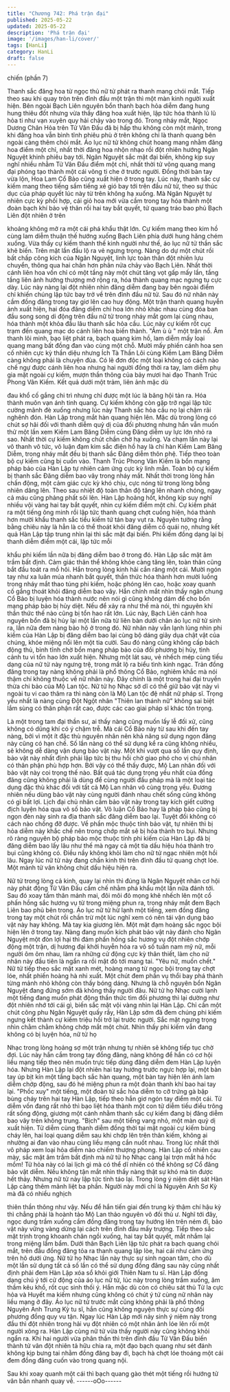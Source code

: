 ```yaml
---
title: "Chương 742: Phá trận đại"
published: 2025-05-22
updated: 2025-05-22
description: 'Phá trận đại'
image: '/images/han-li/cover/'
tags: [HanLi]
category: HanLi
draft: false
---
```


chiến (phần 7)

Thanh sắc đăng hoa từ ngọc thủ nữ tử phát ra thanh mang chói
mắt.
Tiếp theo sau khi quay tròn trên đỉnh đầu một trận thì một màn
kinh người xuất hiện.
Bên ngoài Bạch Liên nguyên bổn thanh bạch hỏa diễm đang hung
hung thiêu đốt nhưng vừa thấy đăng hoa xuất hiện, lập tức hóa
thành lũ lũ hỏa ti như vạn xuyên quy hải chảy vào trong đó.
Trong nháy mắt, Ngọc Dương Chân Hỏa trên Tử Vân Đấu đã bị
hấp thu không còn một mảnh, trong khi đăng hoa vẫn bình tĩnh
phiêu phù ở trên không chỉ là thanh quang bên ngoài càng thêm
chói mắt.
Áo lục nữ tử không chút hoang mang nhằm đăng hoa điểm một
chỉ, nhất thời đăng hoa nhộn nhạo rồi đột nhiên hướng Ngân
Nguyệt khinh phiêu bay tới.
Ngân Nguyệt sắc mặt đại biến, không kịp suy nghĩ nhiều nhằm Tử
Vân Đấu điểm một chỉ, nhất thời tử võng quang mang đại phóng
tạo thành một cái võng ti che ở trước người. Đồng thời bàn tay
vừa lộn, Hoa Lam Cổ Bảo cũng xuất hiện ở trong tay.
Lúc này, thanh sắc cự kiếm mang theo tiếng sấm tiếng xé gió bay
tới trên đầu nữ tử, theo sự thúc dục của pháp quyết lúc này từ
trên không hạ xuống.
Mà Ngân Nguyệt tự nhiên cực kỳ phối hợp, cái giỏ hoa mới vừa
cầm trong tay hóa thành một đoàn bạch khí bảo vệ thân rồi hai
tay bắt quyết, tử quang tráo bao phủ Bạch Liên đột nhiên ở trên

khoảng không mở ra một cái phá khẩu thật lớn.
Cự kiếm mang theo kim hồ cùng lam diễm thuận thế hướng
xuống Bạch Liên phía dưới hung hăng chém xuống.
Vừa thấy cự kiếm thanh thế kinh người như thế, áo lục nữ tử thần
sắc khẽ biến. Trên mặt lần đầu lộ ra vẻ ngưng trọng.
Nàng do dự một chút rồi bất chấp công kích của Ngân Nguyệt,
linh lực toàn thân đột nhiên lưu chuyển, thông qua hai chân hơn
phân nửa chảy vào Bạch Liên. Nhất thời cánh liên hoa vốn chỉ có
một tầng này một chút tăng vọt gấp mấy lần, tầng tầng liên ảnh
hướng thượng mở rộng ra, hóa thành quang mạc ngưng tụ cực
dày.
Lúc này nàng lại đột nhiên nhìn đăng diễm đang bay bên ngoài
điểm chỉ khiến chúng lập tức bay trở về trên đỉnh đầu nữ tử. Sau
đó nữ nhân này cầm đồng đăng trong tay giơ lên cao huy động.
Một trận thanh quang huyễn ảnh xuất hiện, hai đóa đăng diễm chi
hoa lớn nhỏ khác nhau cùng đóa ban đầu song song di động trên
đầu nữ tử trong nháy mắt gom lại cùng nhau, hóa thành một khỏa
đầu lâu thanh sắc hỏa cầu.
Lúc này cự kiếm rốt cục trạm đến quang mạc do cánh liên hoa
biến thành.
"Ầm ù ù " một trận nổ.
Âm thanh lôi minh, bạo liệt phát ra, bạch quang kim hồ, lam diễm
mấy loại quang mang bất đồng đan vào cùng một chỗ.
Mười mấy phiến cánh hoa sen cố nhiên cực kỳ thần diệu nhưng
Ích Tà Thần Lôi cùng Kiềm Lam Băng Diễm càng không phải là
chuyện đùa.
Có lẽ đơn độc một loại không có cách nào chế ngự được cánh
liên hoa nhưng hai người đồng thời ra tay, lam diễm phụ gia mặt
ngoài cự kiếm, mượn thần thông của bảy mươi hai đạo Thanh
Trúc Phong Vân Kiếm. Kết quả dưới một trảm, liên ảnh mặc dù

đau khổ cố gắng chi trì nhưng chỉ được một lúc là băng hội tản ra.
Hóa thành muôn vạn ánh tinh quang.
Cự kiếm không còn gặp trở ngại lập tức cường mãnh đè xuống
nhưng lúc này Thanh sắc hỏa cầu nọ lại chậm rãi nghênh đón.
Hàn Lập trong mắt hàn quang hiện lên.
Mặc dù trong lòng có chút sợ hãi đối với thanh diễm quỷ dị của
đối phương nhưng hắn vẫn muốn thử một lần xem Kiềm Lam
Băng Diễm cùng Đăng diễm uy lực lớn nhỏ ra sao.
Nhất thời cự kiếm không chút chần chờ hạ xuống.
Va chạm lần này lại vô thanh vô tức, vô luận đạm kim sắc điện hồ
hay là chí hàn Kiềm Lam Băng Diễm, trong nháy mắt đều bị thanh
sắc Đăng diễm thôn phệ. Tiếp theo toàn bộ cự kiếm cũng bị cuốn
vào.
Thanh Trúc Phong Vân Kiếm là bổn mạng pháp bảo của Hàn Lập
tự nhiên cảm ứng cực kỳ linh mẫn.
Toàn bộ cự kiếm bị thanh sắc Đăng diễm bao vây trong nháy mắt.
Nhất thời trong lòng hắn chấn động, một cảm giác cực kỳ khó
chịu, cực nóng từ trong lòng bỗng nhiên dâng lên. Theo sau nhiệt
độ toàn thân độ tăng lên nhanh chóng, ngay cả máu cũng phảng
phất sôi lên.
Hàn Lập hoảng hốt, không kịp suy nghĩ nhiều vội vàng hai tay bắt
quyết, nhìn cự kiếm điểm một chỉ.
Cự kiếm phát ra một tiếng ông minh rồi lập tức thanh quang chợt
cuồng hiện, hóa thành hơn mười khẩu thanh sắc tiểu kiếm tứ tán
bay vụt ra.
Nguyên tưởng rằng bằng chiêu này là hẳn là có thể thoát khỏi
đăng diễm cổ quái nọ, nhưng kết quả Hàn Lập tập trung nhìn lại
thì sắc mặt đại biến.
Phi kiếm đồng dạng lại bị thanh diễm điểm một cái, lập tức mỗi

khẩu phi kiếm lần nữa bị đăng diễm bao ở trong đó.
Hàn Lập sắc mặt âm trầm bất định. Cảm giác thân thể không
khỏe càng tăng lên, toàn thân cũng bắt đầu toát ra mồ hôi. Hắn
trong lòng kinh hãi cắn răng một cái. Mười ngón tay như xa luân
múa nhanh bắt quyết, thần thức hóa thành hơn mười luồng trong
nháy mắt thao túng phi kiếm, hoặc phóng lên cao, hoặc xoay
quanh cố gắng thoát khỏi đăng diễm bao vây.
Hắn chính mắt nhìn thấy ngân chung Cổ Bảo bị luyện hóa thành
nước nên nói gì cũng không dám để cho bổn mạng pháp bảo bị
hủy diệt.
Nếu để xảy ra như thế mà nói, thì nguyên khí thần thức thế nào
cũng bị tổn hao rất lớn.
Lúc này, Bạch Liên cánh hoa nguyên bổn đã bị hủy lại một lần
nữa từ liên bàn dưới chân áo lục nữ tử sinh ra, lần nữa đem nàng
bảo hộ ở trong đó.
Nữ nhân này vẫn lạnh lùng nhìn phi kiếm của Hàn Lập bị đăng
diễm bao lại cùng bộ dáng giãy dụa chật vật của chúng, khóe
miệng nổi lên một tia cười.
Sau đó nàng cũng không cấp bách động thủ, bình tĩnh chờ bổn
mạng pháp bảo của đối phương bị hủy, tình cảnh tu vi tổn hao lớn
xuất hiện.
Nhưng một lát sau, vẻ nhếch mép cùng tiếu dạng của nữ tử này
ngưng trệ, trong mắt lộ ra biểu tình kinh ngạc.
Trản đồng đăng trong tay nàng không phải là phổ thông Cổ Bảo,
nghiêm khắc mà nói thậm chí không thuộc về nữ nhân này. Đây
chính là một trong hai đại truyền thừa chi bảo của Mộ Lan tộc.
Nữ tử họ Nhạc sở dĩ có thể giữ bảo vật này vì ngoài tu vi cao
thâm ra thì nàng còn là Mộ Lan tộc đệ nhất nữ pháp sĩ. Trọng yếu
nhất là nàng cùng Đột Ngột nhân "Thiên lan thánh nữ" không sai
biệt lắm sùng có thân phận rất cao, được các cao giai pháp sĩ
khác tôn trọng.

Là một trong tam đại thần sư, ai thấy nàng cũng muốn lấy lễ đối
xử, cũng không có dũng khí có ý chậm trễ.
Mà cái Cổ Bảo này từ sau khi đến tay nàng, bởi vì một ít đặc thù
nguyên nhân nên khả năng sử dụng ngọn đăng này cũng có hạn
chế. Số lần nàng có thể sử dụng kể ra cũng không nhiều, sẽ
không dễ dàng vận dụng bảo vật này.
Một khi vượt qua số lần quy định, bảo vật này nhất định phải lập
tức bị thu hồi chờ giao phó cho vị chủ nhân có thân phận phù hợp
hơn.
Bởi vậy có thể thấy được, Mộ Lan nhân đối với bảo vật này coi
trọng thế nào.
Bất quá tác dụng trọng yếu nhất của đồng đăng cũng không phải
là dùng để cùng người đấu pháp mà là một loại tác dụng đặc thù
khác đối với tất cả Mộ Lan nhân vô cùng trọng yếu.
Đương nhiên nếu dùng bảo vật này cùng người đánh nhau chết
sống cũng không có gì bất lợi. Lịch đại chủ nhân cầm bảo vật này
trong tay kích giết cường địch luyện hóa qua vô số bảo vật.
Vô luận Cổ Bảo hay là pháp bảo cũng bị ngọn đèn này sinh ra địa
thanh sắc đăng diễm bao lại. Tuyệt đối không có cách nào chống
đỡ được.
Về phần mộc thuộc tính bảo vật, tự nhiên thì bị hỏa diễm này
khắc chế nên trong chớp mắt sẽ bị hóa thành tro bụi.
Nhưng rõ ràng nguyên bộ pháp bảo mộc thuộc tính phi kiếm của
Hàn Lập đã bị đăng diễm bao lấy lâu như thế mà ngay cả một tia
dấu hiệu hóa thành tro bụi cũng không có.
Điều nầy không khỏi làm cho nữ tử ngạc nhiên một hồi lâu.
Ngay lúc nữ tử này đang chấn kinh thì trên đỉnh đầu tử quang
chợt lóe. Một mảnh tử vân không chút dấu hiệu hiện ra.

Nữ tử trong lòng cả kinh, quay lại nhìn thì đúng là Ngân Nguyệt
nhân cơ hội này phát động Tử Vân Đấu cấm chế nhằm phá khẩu
một lần nữa đánh tới.
Sau đó xoay tấm thân mảnh mai, đôi môi đỏ mọng khẽ nhếch lên
một cổ phấn hồng sắc hương vụ từ trong miệng phun ra, trong
nháy mắt đem Bạch Liên bao phủ bên trong.
Áo lục nữ tử hừ lạnh một tiếng, xem đồng đăng trong tay một chút
rồi chần trừ một lúc nghĩ xem có nên tái vận dụng bảo vật này hay
không.
Mà tay kia giương lên. Một mặt đạm hoàng sắc ngọc bội hiện lên
ở trong tay.
Nàng đang muốn kích phát bảo vật này đánh cho Ngân Nguyệt
một đòn lợi hại thì đám phấn hồng sắc hương vụ đột nhiên chớp
động một trận, dị hương đại khởi huyễn hóa ra vô số tuấn nam
mỹ nữ, mỗi người ôm ôm nhau, làm ra những cử động cực kỳ
thân thiết, làm cho nữ nhân này đầu tiên là ngẩn ra rồi mặt đỏ tới
mang tai.
"Yêu nữ, muốn chết." Nữ tử tiếp theo sắc mặt xanh mét, hoàng
mang từ ngọc bội trong tay chợt lóe, nhất phiến hoàng hà nhi
xuất. Một chút đem phấn vụ thổi bay phá thành từng mảnh nhỏ
không còn thấy bóng dáng.
Nhưng là chỗ nguyên bổn Ngân Nguyệt đang đứng sớm đã
không thấy người đâu.
Nữ tử họ Nhạc cười lạnh một tiếng đang muốn phát động thần
thức tìm đối phương thì lại dường như đột nhiên nhớ tới cái gì,
biến sắc mặt vội vàng nhìn lại Hàn Lập.
Chỉ cần một chút công phu Ngân Nguyệt quấy rầy, Hàn Lập sớm
đã đem chúng phi kiếm ngưng kết thành cự kiếm triệu hồi trở lại
trước người. Sắc mặt ngưng trọng nhìn chằm chằm không chớp
mắt một chút.
Nhìn thấy phi kiếm vẫn đang không có bị luyện hóa, nữ tử họ

Nhạc trong lòng hoảng sợ một trận nhưng tự nhiên sẽ không tiếp
tục chờ đợi.
Lúc này hắn cầm trong tay đồng đăng, nàng không để hắn có cơ
hội liều mạng tiếp theo nên muốn trực tiếp dùng đăng diễm đem
Hàn Lập luyện hóa.
Nhưng Hàn Lập lại đột nhiên hai tay hướng trước ngực hợp lại,
một bàn tay úp bịt kín một tầng bạch sắc hàn quang, một bàn tay
hiện lên ánh lam diễm chớp động, sau đó hé miệng phun ra một
đoàn thanh khí bao hai tay lại.
"Phốc xuy" một tiếng, một đoàn tử sắc hỏa diễm to cỡ trứng gà
bập bùng cháy trên hai tay Hàn Lập, tiếp theo hắn giơ ngón tay
điểm một cái.
Tử diễm vốn đang rất nhỏ thì bạo liệt hóa thành một con tử diễm
tiếu điểu trông rất sống động, giương một cánh nhằm thanh sắc
cự kiếm đang bị đăng diễm bao vây trên không trung.
"Bịch" sau một tiếng vang nhỏ, một màn quỷ dị xuất hiện. Tử diễm
cùng thanh diễm đồng thời tại mặt ngoài cự kiếm bùng cháy lên,
hai loại quang diễm sau khi chớp lên trên thân kiếm, không ai
nhường ai đan vào nhau cùng liều mạng cắn nuốt nhau.
Trong lúc nhất thời vô pháp xem loại hỏa diễm nào chiếm thượng
phong.
Hàn Lập cố nhiên cau mày, sắc mặt âm trầm bất định mà nữ tử
họ Nhạc càng lại trợn mắt há hốc mồm!
Tử hỏa này có lai lịch gì mà có thể dĩ nhiên có thể không sợ Cổ
đăng bảo vật diễm. Nếu không tận mắt nhìn thấy nàng thật sự
khó mà tin được hết thảy.
Nhưng nữ tử này lập tức tỉnh táo lại.
Trong lòng ý niệm diệt sát Hàn Lập càng thêm mãnh liệt ba phần.
Người này mới chỉ là Nguyên Anh Sơ Kỳ mà đã có nhiều nghịch

thiên thần thông như vậy. Nếu để hắn tiến giai đến trung kỳ thậm
chí hậu kỳ thì chẳng phải là hoành tảo Mộ Lan thảo nguyên vô đối
thủ ư.
Nghĩ tới đây, ngọc dung trầm xuống cầm đồng đăng trong tay
hướng lên trên ném đi, bảo vật này vững vàng dừng lại cách trên
đỉnh đầu mấy trượng. Tiếp theo sắc mặt trịnh trọng khoanh chân
ngồi xuống, hai tay bắt quyết, mắt nhắm lại trong miệng lẩm bẩm.
Dưới thân Bạch Liên lập tức phát ra bạch quang chói mắt, trên
đầu đồng đăng tỏa ra thanh quang lập lòe, hai cái như cảm ứng
trên hô dưới ứng.
Nữ tử họ Nhạc lần này thực sự sinh ngoan tâm, cho dù một lần
sử dụng tất cả số lần có thể sử dụng đồng đăng sau này cũng
nhất định phải đem Hàn Lập xóa sổ khỏi giới Thiên Nam tu sĩ.
Hàn Lập đồng dạng chú ý tới cử động của áo lục nữ tử, lúc này
trong lòng trầm xuống, âm thầm kêu khổ, rốt cục sinh thối ý.
Hắn mặc dù còn có chiêu sát thủ Tử la cực hỏa và Huyết ma kiếm
nhưng cũng không có chút ý tứ cùng nữ nhân này liều mạng ở
đây.
Áo lục nữ tử trước mắt cũng không phải là phổ thông Nguyên Anh
Trung Kỳ tu sĩ, hắn cũng không nguyện thực sự cùng đối phương
đồng quy vu tận.
Ngay lúc Hàn Lập mới nảy sinh ý niệm này trong đầu thì đột nhiên
trong hải vụ đột nhiên có một nhân ảnh lóe lên rồi một người xông
ra.
Hàn Lập cùng nữ tử vừa thấy người này cũng không khỏi ngẩn
ra.
Khi hai người vừa phân thần thì trên đỉnh đầu Tử Vân Đấu biến
thành tử vân đột nhiên tả hữu chia ra, một đạo bạch quang như
sét đánh không kịp bưng tai nhằm đồng đăng bay đi, bạch hà
chợt lóe thoáng một cái đem đồng đăng cuốn vào trong quang
nội.

Sau khi xoay quanh một cái thì bạch quang gào thét một tiếng rồi
hướng tử vân bắn nhanh quay về.
------oOo------
